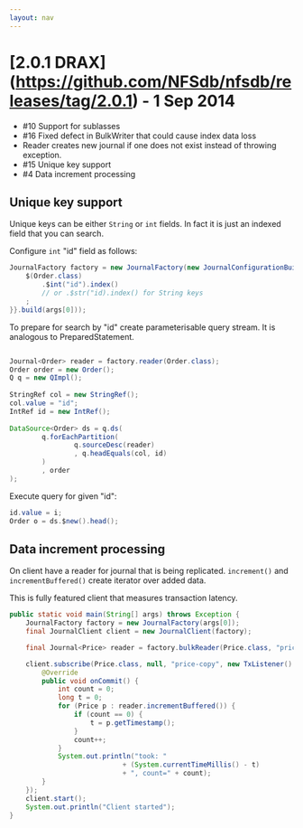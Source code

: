 ```yaml
---
layout: nav
---
```


# [2.0.1 DRAX] (https://github.com/NFSdb/nfsdb/releases/tag/2.0.1) - 1 Sep 2014


- #10 Support for sublasses
- #16 Fixed defect in BulkWriter that could cause index data loss
- Reader creates new journal if one does not exist instead of throwing exception.
- #15 Unique key support
- #4 Data increment processing

## Unique key support

Unique keys can be either `String` or `int` fields. In fact it is just an indexed field that you can search.

Configure `int` "id" field as follows:

```java
JournalFactory factory = new JournalFactory(new JournalConfigurationBuilder() { {
    $(Order.class)
        .$int("id").index()
        // or .$str("id).index() for String keys
    ;
}}.build(args[0]));
```

To prepare for search by "id" create parameterisable query stream. It is analogous to PreparedStatement.

```java

Journal<Order> reader = factory.reader(Order.class);
Order order = new Order();
Q q = new QImpl();
    
StringRef col = new StringRef();
col.value = "id";
IntRef id = new IntRef();
    
DataSource<Order> ds = q.ds(
        q.forEachPartition(
                q.sourceDesc(reader)
                , q.headEquals(col, id)
        )
        , order
);
```

Execute query for given "id":
```java
id.value = i;
Order o = ds.$new().head();
```

## Data increment processing

On client have a reader for journal that is being replicated. `increment()` and `incrementBuffered()` create iterator over added data. 

This is fully featured client that measures transaction latency.

```java
public static void main(String[] args) throws Exception {
    JournalFactory factory = new JournalFactory(args[0]);
    final JournalClient client = new JournalClient(factory);

    final Journal<Price> reader = factory.bulkReader(Price.class, "price-copy");

    client.subscribe(Price.class, null, "price-copy", new TxListener() {
        @Override
        public void onCommit() {
            int count = 0;
            long t = 0;
            for (Price p : reader.incrementBuffered()) {
                if (count == 0) {
                    t = p.getTimestamp();
                }
                count++;
            }
            System.out.println("took: "
                            + (System.currentTimeMillis() - t) 
                            + ", count=" + count);
        }
    });
    client.start();
    System.out.println("Client started");
}
```

